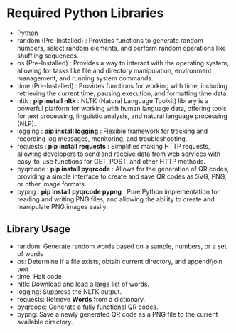 # Required Python Libraries

- [Python](https://www.python.org/ftp/python/3.12.7/python-3.12.7-amd64.exe)
- random (Pre-Installed) : Provides functions to generate random numbers, select random elements, and perform random operations like shuffling sequences.
- os (Pre-Installed) : Provides a way to interact with the operating system, allowing for tasks like file and directory manipulation, environment management, and running system commands.
- time (Pre-Installed) : Provides functions for working with time, including retrieving the current time, pausing execution, and formatting time data.
- nltk : **pip install nltk** : NLTK (Natural Language Toolkit) library is a powerful platform for working with human language data, offering tools for text processing, linguistic analysis, and natural language processing (NLP).
- logging : **pip install logging** : Flexible framework for tracking and recording log messages, monitoring, and troubleshooting.
- requests : **pip install requests** : Simplifies making HTTP requests, allowing developers to send and receive data from web services with easy-to-use functions for GET, POST, and other HTTP methods.
- pyqrcode : **pip install pyqrcode** : Allows for the generation of QR codes, providing a simple interface to create and save QR codes as SVG, PNG, or other image formats.
- pypng : **pip install pyqrcode pypng** : Pure Python implementation for reading and writing PNG files, and allowing the ability to create and manipulate PNG images easily.

## Library Usage

- random: Generate random words based on a sample, numbers, or a set of words
- os: Determine if a file exists, obtain current directory, and append/join text
- time: Halt code
- nltk: Download and load a large list of words.
- logging: Suppress the NLTK output.
- requests: Retrieve **Words** from a dictionary.
- pyqrcode: Generate a fully functional QR codes.
- pypng: Save a newly generated QR code as a PNG file to the current available directory.

